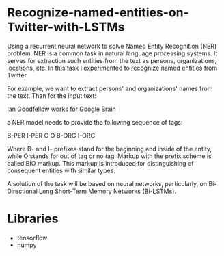 # Recognize-named-entities-on-Twitter-with-LSTMs
Using a recurrent neural network to solve Named Entity Recognition (NER) problem. NER is a common task in natural language processing systems. It serves for extraction such entities from the text as persons, organizations, locations, etc. In this task I experimented to recognize named entities from Twitter.

For example, we want to extract persons' and organizations' names from the text. Than for the input text:

Ian Goodfellow works for Google Brain

a NER model needs to provide the following sequence of tags:

B-PER I-PER    O     O   B-ORG  I-ORG

Where B- and I- prefixes stand for the beginning and inside of the entity, while O stands for out of tag or no tag. Markup with the prefix scheme is called BIO markup. This markup is introduced for distinguishing of consequent entities with similar types.

A solution of the task will be based on neural networks, particularly, on Bi-Directional Long Short-Term Memory Networks (Bi-LSTMs).
# Libraries
* tensorflow
* numpy
